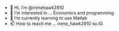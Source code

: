 - 👋 Hi, I’m @irenehawk2910
- 👀 I’m interested in ... Economics and programming
- 🌱 I’m currently learning to use Matlab
- 📫 How to reach me ... irene_hawk2910 su IG

<!---
irenehawk2910/irenehawk2910 is a ✨ special ✨ repository because its `README.md` (this file) appears on your GitHub profile.
You can click the Preview link to take a look at your changes.
--->
